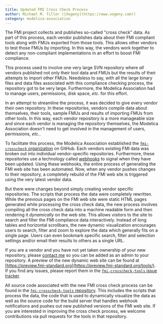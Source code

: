 ```yaml
---
title: Updated FMI Cross Check Process 
author: Michael M. Tiller ([Xogeny](https://www.xogeny.com))
category: modelica-association
---
```


The FMI project collects and publishes so-called "cross check" data.  As part of this process, each vendor
publishes data about their FMI compliant tools along with FMUs exported from those tools.  This allows other
vendors to test those FMUs by importing.  In this way, the vendors work together to detect any non-compliant
implementations in an effort to boost FMI compliance.

This process used to involve one very large SVN repository where *all* vendors published not only their
tool data and FMUs but the results of their attempts to import other FMUs.  Needsless to say, with all
the large binary files and data files associated with this compliance checking process, the repository
got to be very large.  Furthermore, the Modelica Association had to manage users, permissions, disk
space, *etc.* for this effort.

In an attempt to streamline the process, it was decided to give every vendor their own repository.  In
these repositories, vendors compile data about themselves, their tools, sample FMUs and results of 
importing FMUs from other tools.  In this way, each vendor repository is a more manageable size and since
each vendor is managing the repository themselves, the Modelica Association doesn't need to get involved
in the management of users, permissions, *etc.*.

To facilitate this process, the Modelica Association established the [`fmi-crosscheck` organization](https://github.com/fmi-crosscheck)
on GitHub.  Each vendors existing FMI data was broken out into
individual vendor-specific repositories.  Furthermore, these repositories use a technology called 
[webhooks](https://developer.github.com/webhooks/) to signal when they have been updated.  Using these
webhooks, the entire process of generating the FMI web site has been automated.  Now, when any vendor
pushes changes to their repository, a completely rebuild of the FMI web site is triggered using the very
latest vendor data.

But there were changes beyond simply creating vendor specific repositories.  The scripts that process
the data were completely rewritten.  While the previous pages on the FMI web site were static
HTML pages generated while processing the cross check data, the new process involves compiling all
the cross check data into a machine readable form and then rendering it *dynamically* on the web site.
This allows visitors to the site to search and filter the FMI compliance data interactively.  Instead of
long tables and horizontal scrollbars, the new dynamic visualization encourages users to search,
filter and zoom to explore the data which generally fits on a single page.  Users can even bookmark
specific search, filter and selection settings and/or email their results to others as a single URL.

If you are a vendor and you have not yet taken ownership of your new repository, please [contact me](mailto:michael.tiller@gmail.com) so you can be added as an admin to your repository.  A preview of
the new dynamic web site can be found at [https://preview.fmi-standard.org](https://preview.fmi-standard.org/tools/).
If you find any issues, please report them in the [`fmi-crosscheck-tools` issue tracker](https://github.com/modelica/fmi-crosscheck-tools/issues).

All source code associated with the new FMI cross check process can be found in the [`fmi-crosscheck-tools` repository](https://github.com/modelica/fmi-crosscheck-tools).  This includes the scripts that process the data,
the code that is used to dynamically visualize the data as well as the source code for the build server that
handles webhook notifications and pushes out new published versions of the FMI web site.  If you are interested
in improving the cross check process, we welcome contributions via pull requests for the tools in that repository.
